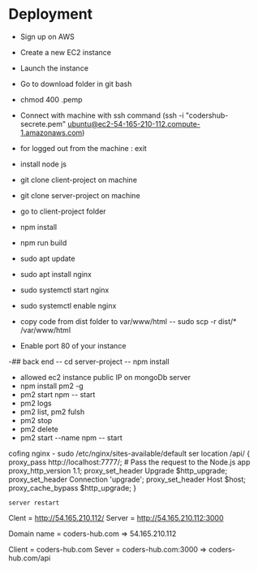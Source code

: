 # Deployment

- Sign up on AWS
- Create a new EC2 instance
- Launch the instance
- Go to download folder in git bash
- chmod 400 <SECRET>.pemp
- Connect with machine with ssh command (ssh -i "codershub-secrete.pem" ubuntu@ec2-54-165-210-112.compute-1.amazonaws.com)

- for logged out from the machine : exit

- install node js 
- git clone client-project on machine 
- git clone server-project on machine
- go to client-project folder
- npm install
- npm run build
- sudo apt update
- sudo apt install nginx
- sudo systemctl start nginx
- sudo systemctl enable nginx
- copy code from dist folder to var/www/html
 -- sudo scp -r dist/* /var/www/html
 - Enable port 80 of your instance


 -## back end
 -- cd server-project
 -- npm install
 - allowed ec2 instance public IP on mongoDb server
 - npm install pm2 -g
 - pm2 start npm -- start
 - pm2 logs
 - pm2 list, pm2 fulsh <name>
 - pm2 stop <name>
 - pm2 delete <name>
 - pm2 start --name <coders-hub-server> npm -- start


 cofing nginx - sudo /etc/nginx/sites-available/default
 ser
 location /api/ {
        proxy_pass http://localhost:7777/;  # Pass the request to the Node.js app
        proxy_http_version 1.1;
        proxy_set_header Upgrade $http_upgrade;
        proxy_set_header Connection 'upgrade';
        proxy_set_header Host $host;
        proxy_cache_bypass $http_upgrade;
    }

    server restart


Clent = http://54.165.210.112/
Server = http://54.165.210.112:3000

Domain name = coders-hub.com => 54.165.210.112

Client = coders-hub.com
Sever = coders-hub.com:3000 => coders-hub.com/api

